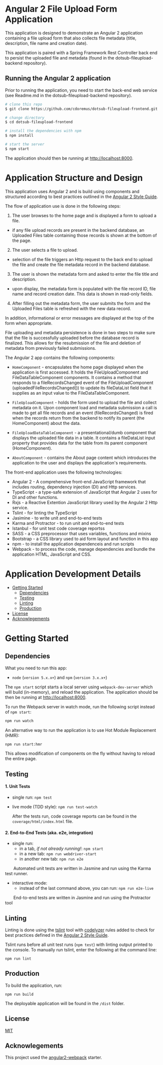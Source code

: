 # Angular 2 File Upload Form Application

This application is designed to demonstrate an Angular 2 application containing a
file upload form that also collects file metadata (title, description, file name
and creation date).

This application is paired with a Spring Framework Rest Controller back end
to persist the uploaded file and metadata (found in the dotsub-fileupload-backend repository).

## Running the Angular 2 application

Prior to running the application, you need to start the back-end web service
(see Readme.md in the dotsub-fileupload-backend repository).

```bash
# clone this repo
$ git clone https://github.com/cdoremus/dotsub-fileupload-frontend.git

# change directory
$ cd dotsub-fileupload-frontend

# install the dependencies with npm
$ npm install

# start the server
$ npm start
```
The application should then be running at [http://localhost:8000](http://localhost:8000).

# Application Structure and Design

This application uses Angular 2 and is build using components and structured according to best
practices outlined in the [Angular 2 Style Guide](https://angular.io/styleguide).

The flow of application use is done in the following steps:
1. The user browses to the home page and is displayed a form to upload a file.
  - if any file upload records are present in the backend database, an Uploaded Files table
  containing those records is shown at the bottom of the page.
2. The user selects a file to upload.
  - selection of the file triggers an Http request to the back end to upload the file and
create the file metadata record in the backend database.
3. The user is shown the metadata form and asked to enter the file title and description.
  - upon display, the metadata form is populated with the file record ID, file name and record creation date.
  This data is shown in read-only fields.
4. After filling out the metadata form, the user submits the form and the Uploaded Files table is refreshed
with the new data record.

In addition, informational or error messages are displayed at the top of the form
when appropriate.

File uploading and metadata persistence is done in two steps to make sure that the file
is successfully uploaded before the database record is finalized. This allows for the resubmission
of the file and deletion of metadata from previously failed submissions.

The Angular 2 app contains the following components:
* `HomeComponent` - encapsulates the home page displayed when the application is
first accessed. It holds the FileUploadComponent and FileDataTableComponent components.
It contains a method that responds to a fileRecordsChanged event of the FileUploadComponent
(uploadedFileRecordsChanged()) to update its fileDataList field that it supplies as an input value
to the FileDataTableComponent.

* `FileUploadComponent` - holds the form used to upload the file and collect metadata on it.
Upon component load and metadata submission a call is made to get all file records and
an event (fileRecordsChanged) is fired when the records return from the backend to
notify its parent (the HomeComponent) about the data.

* `FileUploadDataTableComponent` - a presentational/dumb component that displays the uploaded
file data in a table. It contains a fileDataList input property that provides data for
the table from its parent component (HomeComponent).

* `AboutComponent` - contains the About page content which introduces the application to the user
and displays the application's requirements.

The front-end application uses the following technologies:
- Angular 2 - A comprehensive front-end JavaScript framework that includes routing,
dependency injection (DI) and Http services.
- TypeScript - a type-safe extension of JavaScript that Angular 2 uses for DI and other functions.
- Rxjs - a Reactive Extention JavaScript library used by the Angular 2 Http service.
- Tslint - for linting the TypeScript
- Jasimine - to write unit and end-to-end tests
- Karma and Protractor - to run unit and end-to-end tests
- Istanbul - for unit test code coverage reportss
- SASS - a CSS preprocessor that uses variables, functions and mixins
- Bootstrap - a CSS library used to aid form layout and function in this app
- npm - to install the application dependenceis and run scripts
- Webpack - to process the code, manage dependencies and bundle the application HTML, JavaScript and CSS.


# Application Development Details

* [Getting Started](#getting-started)
    * [Dependencies](#dependencies)
    * [Testing](#testing)
    * [Linting](#linting)
    * [Production](#production)
* [License](#license)
* [Acknowlegements](#acknowlegements)

# Getting Started

## Dependencies

What you need to run this app:
* `node` (`version 5.x.x+`) and `npm` (`version 3.x.x+`)

The `npm start` script starts a local server using `webpack-dev-server`
which will build (in-memory), and reload the application.
The application should be then be running at [http://localhost:8000](http://localhost:8000).

To run the Webpack server in watch mode, run the following script instead of `npm start`:
```bash
npm run watch
```
An alternative way to run the application is to use Hot Module Replacement (HMR):
  ```bash
npm run start:hmr
  ```

This allows modification of components on the fly without having to reload the entire page.

## Testing

#### 1. Unit Tests

* single run: `npm test`
* live mode (TDD style): `npm run test-watch`

  After the tests run, code coverage reports can be found in the `coverage/html/index.html` file.


#### 2. End-to-End Tests (aka. e2e, integration)

* single run:
  * in a tab, *if not already running!*: `npm start`
  * in a new tab: `npm run webdriver-start`
  * in another new tab: `npm run e2e`

&nbsp;&nbsp;&nbsp;&nbsp;&nbsp;&nbsp; Automated unit tests are written in Jasmine and run using the Karma test runner.

* interactive mode:
  * instead of the last command above, you can run: `npm run e2e-live`

&nbsp;&nbsp;&nbsp;&nbsp;&nbsp;&nbsp; End-to-end tests are written in Jasmine and run using the Protractor tool
## Linting

  Linting is done using the [tslint](https://github.com/palantir/tslint) tool with [codelyzer](https://github.com/mgechev/codelyzer) rules added to
  check for best practices defined in the [Angular 2 Style Guide](https://angular.io/styleguide).

  Tslint runs before all unit test runs (`npm test`) with linting output printed to the console. To manually run tslint, enter the following at the command line:
  ```
npm run lint
  ```

## Production

To build the application, run:

  ```
npm run build
  ```

The deployable application will be found in the `/dist` folder.

## License

[MIT](/LICENSE)

## Acknowlegements

This project used the [angular2-webpack](https://github.com/preboot/angular2-webpack) starter.